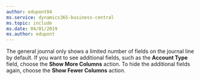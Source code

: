 ```yaml
---
author: edupont04
ms.service: dynamics365-business-central  
ms.topic: include
ms.date: 04/01/2019
ms.author: edupont
---
```

The general journal only shows a limited number of fields on the journal line by default. If you want to see additional fields, such as the **Account Type** field, choose the **Show More Columns** action. To hide the additional fields again, choose the **Show Fewer Columns** action.  
